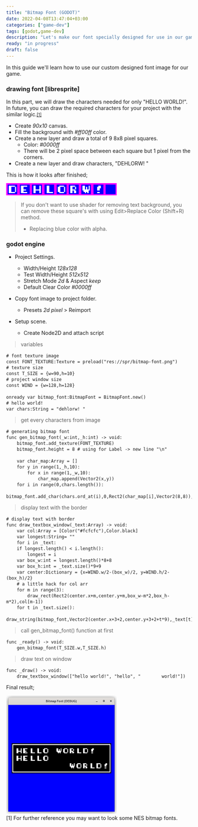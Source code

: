 ```yaml
---
title: "Bitmap Font (GODOT)"
date: 2022-04-08T13:47:04+03:00
categories: ["game-dev"]
tags: [godot,game-dev]
description: "Let's make our font specially designed for use in our game."
ready: "in progress"
draft: false
---
```


In this guide we'll learn how to use our custom designed font image for our game.
### drawing font [libresprite]
In this part, we will draw the characters needed for only "HELLO WORLD!".
In future, you can draw the required characters for your project with the similar logic.<small>[[1]](#ref1)</small>
- Create <cite>90x10</cite> canvas.
- Fill the background with <cite>#ff00ff</cite> color.
- Create a new layer and draw a total of 9 8x8 pixel squares.
    - Color: <cite>#0000ff</cite>
    - There will be 2 pixel space between each square but 1 pixel from the corners.
- Create a new layer and draw characters, "DEHLORW! "

This is how it looks after finished;

<img alt="bitmapfont" src="/images/game-dev/bitmap-font.png" loading="lazy"/>
<br>

> If you don't want to use shader for removing text background, you can remove these square's with using Edit>Replace Color (Shift+R) method.
> - Replacing blue color with alpha.



### godot engine

- Project Settings.
    - Width/Height <cite>128x128</cite>
    - Test Width/Height <cite>512x512</cite>
    - Stretch Mode <cite>2d</cite> & Aspect <cite>keep</cite>
    - Default Clear Color <cite>#0000ff</cite>

- Copy font image to project folder.
    - Presets <cite>2d pixel</cite> > Reimport

- Setup scene.
    - Create Node2D and attach script

> variables
```text
# font texture image
const FONT_TEXTURE:Texture = preload("res://spr/bitmap-font.png")
# texture size
const T_SIZE = {w=90,h=10}
# project window size
const WIND = {w=128,h=128}

onready var bitmap_font:BitmapFont = BitmapFont.new()
# hello world!
var chars:String = "dehlorw! "
```

> get every characters from image
```text
# generating bitmap font
func gen_bitmap_font(_w:int,_h:int) -> void:
    bitmap_font.add_texture(FONT_TEXTURE)
    bitmap_font.height = 8 # using for Label -> new line "\n"

    var char_map:Array = []
    for y in range(1,_h,10):
        for x in range(1,_w,10):
            char_map.append(Vector2(x,y))
    for i in range(0,chars.length()):
        bitmap_font.add_char(chars.ord_at(i),0,Rect2(char_map[i],Vector2(8,8)),Vector2.ZERO,8)
```

> display text with the border
```text
# display text with border
func draw_textbox_window(_text:Array) -> void:
    var col:Array = [Color("#fcfcfc"),Color.black]
    var longest:String= ""
    for i in _text:
    if longest.length() < i.length():
        longest = i
    var box_w:int = longest.length()*8+8
    var box_h:int = _text.size()*9+9
    var center:Dictionary = {x=WIND.w/2-(box_w)/2, y=WIND.h/2-(box_h)/2}
    # a little hack for col arr
    for m in range(3):
        draw_rect(Rect2(center.x+m,center.y+m,box_w-m*2,box_h-m*2),col[m-1])
    for t in _text.size():
        draw_string(bitmap_font,Vector2(center.x+3+2,center.y+3+2+t*9),_text[t],col[0])
```

> call gen_bitmap_font() function at first
```text
func _ready() -> void:
    gen_bitmap_font(T_SIZE.w,T_SIZE.h)
```

> draw text on window
```text
func _draw() -> void:
    draw_textbox_window(["hello world!", "hello", "        world!"])
```

Final result;

<img alt="folder" src="/images/game-dev/final.png" width="300px" loading="lazy"/>

<br/>
<span id="ref1">[1]</span> For further reference you may want to look some NES bitmap fonts.
<br/>
<br/>
